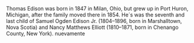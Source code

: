 Thomas Edison was born in 1847 in Milan, Ohio, but grew up in Port
Huron, Michigan, after the family moved there in 1854. He´s was
the seventh and last child of Samuel Ogden Edison Jr.
(1804–1896, born in Marshalltown, Nova Scotia) and Nancy
Matthews Elliott (1810–1871, born in Chenango County, New York).
nuevamente
